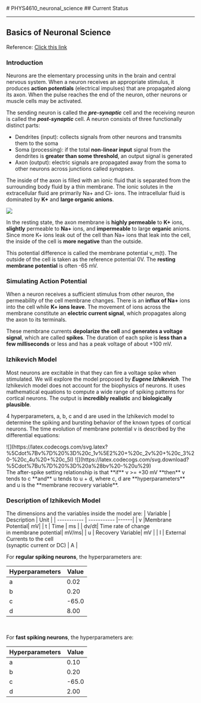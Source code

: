 <head>
  <style>
    .center_div{
      display: block;
      margin-left: auto;
      margin-right: auto;
    }
  </style>
</head>
# PHYS4610_neuronal_science
## Current Status

---
## Basics of Neuronal Science

Reference: [Click this link](http://www.columbia.edu/cu/appliedneuroshp/Spring2018/Spring18SHPAppliedNeuroLec5.pdf)

### Introduction
Neurons are the elementary processing units in the brain and central nervous system. When a neuron receives an appropriate stimulus, it produces **action potentials** (electrical impulses) that are propagated along its axon. When the pulse reaches the end of the neuron, other neurons or muscle cells may be activated.

The sending neuron is called the ***pre-synaptic*** cell and the receiving neuron is called the ***post-synaptic*** cell. A neuron consists of three functionally distinct parts:

- Dendrites (input): collects signals from other neurons and transmits them to the soma
- Soma (processing): if the total **non-linear input** signal from the dendrites is **greater than some threshold**, an output signal is generated
- Axon (output): electric signals are propagated away from the soma to other neurons across junctions called *synapses*.

The inside of the axon is filled with an ionic fluid that is separated from the surrounding body fluid by a thin membrane. The ionic solutes in the extracellular fluid are primarily Na+ and Cl- ions. The intracellular fluid is dominated by **K+**
and **large organic anions**.

<img src = 'https://www.irastoworldhealth.com/web/uploads/editor_uploads/neuron2.jpg?v217' style = 'text-align: center;'></img>

In the resting state, the axon membrane is **highly permeable** to **K+** ions, **slightly** permeable to **Na+** ions, and **impermeable** to large **organic** anions. Since more K+ ions leak out of the cell than Na+ ions that leak into the cell, the inside of the cell is **more negative** than the outside. 

This potential difference is called the membrane potential v_m(t). The outside of the cell is taken as the reference potential 0V. The **resting membrane potential** is often -65 mV.
<br>
### Simulating Action Potential
When a neuron receives a sufficient stimulus from other neuron, the permeability of the cell membrane changes. There is an **influx of Na+** ions into the cell while **K+ ions leave**. The movement of ions across the membrane constitute an **electric current signal**, which propagates along the axon to its terminals.

These membrane currents **depolarize the cell** and **generates a voltage signal**, which are called **spikes**. The duration of each spike is **less than a few milliseconds** or less and has a peak voltage of about +100 mV.
<br>
### Izhikevich Model
Most neurons are excitable in that they can fire a voltage spike when stimulated. We will explore the model proposed by ***Eugene Izhikevich***. The Izhikevich model does not account for the biophysics of neurons. It uses mathematical equations to compute a wide range of spiking patterns for cortical neurons. The output is **incredibly realistic** and **biologically plausible**.

4 hyperparameters, a, b, c and d are used in the Izhikevich model to determine the spiking and bursting behavior of the known types of cortical neurons. The time evolution of membrane potential v is described by the differential equations:

<div class = center_div>
![](https://latex.codecogs.com/svg.latex?%5Cdot%7Bv%7D%20%3D%20c_1v%5E2%20+%20c_2v%20+%20c_3%20-%20c_4u%20+%20c_5I)
![](https://latex.codecogs.com/svg.download?%5Cdot%7Bu%7D%20%3D%20a%28bv%20-%20u%29)
</div>
The after-spike setting relationship is that **if** v >= +30 mV **then** v tends to c **and** u tends to u + d, where c, d are **hyperparameters** and u is the **membrane recovery variable**.
<br>

### Description of Izhikevich Model
The dimensions and the variables inside the model are:
| Variable   | Description | Unit |
| ----------- | ----------- |------|
| v    |Membrane Potential| mV|
| t   | Time        | ms |
| dv/dt| Time rate of change <br> in membrane potential| mV/ms|
| u | Recovery Variable| mV |
| I | External Currents to the cell <br> (synaptic current or DC) | A |
<br>

For **regular spiking neurons**, the hyperparameters are:

| Hyperparameters  |Value | 
| ----------- | ----------- |
| a| 0.02| 
| b   | 0.20| 
| c| -65.0| 
| d | 8.00| 

<br>

For **fast spiking neurons**, the hyperparameters are:

| Hyperparameters  |Value | 
| ----------- | ----------- |
| a    | 0.10| 
| b   | 0.20| 
| c| -65.0| 
| d | 2.00| 

